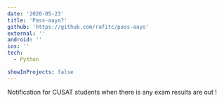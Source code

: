 ```yaml
---
date: '2020-05-23'
title: 'Pass-aayo?'
github: 'https://github.com/rafitc/pass-aayo'
external: ''
android: ''
ios: ''
tech:
  - Python

showInProjects: false
---
```


Notification for CUSAT students when there is any exam results are out !
